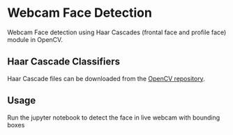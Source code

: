 # Webcam Face Detection
Webcam Face detection using Haar Cascades (frontal face and profile face) module in OpenCV.

## Haar Cascade Classifiers
Haar Cascade files can be downloaded from the [OpenCV repository](https://github.com/opencv/opencv/tree/master/data/haarcascades).

## Usage
Run the jupyter notebook to detect the face in live webcam with bounding boxes
